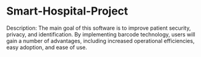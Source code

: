 # Smart-Hospital-Project

Description: The main goal of this software is to improve patient security, privacy, and identification. By implementing barcode technology, users will gain a number of advantages, including increased operational efficiencies, easy adoption, and ease of use.  
